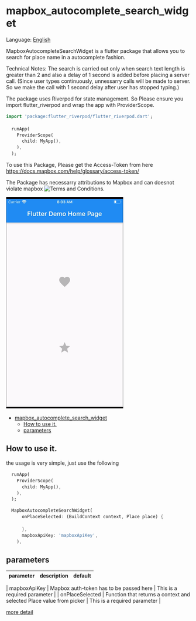 # mapbox_autocomplete_search_widget

Language: [English](README.md)

MapboxAutocompleteSearchWidget is a flutter package that allows you to search for place name in a autocomplete fashion. 

Technical Notes:
The search is carried out only when search text length is greater than 2 and also a delay of 1 second is added before placing a server call. (Since user types continuously, unnessarry calls will be made to server. So we make the call with 1 second delay after user has stopped typing.)

The package uses Riverpod for state management. So Please ensure you import flutter_riverpod and wrap the app with ProviderScope.

```dart
import 'package:flutter_riverpod/flutter_riverpod.dart';

  runApp(
    ProviderScope(
      child: MyApp(),
    ),
  );
```

To use this Package, Please get the Access-Token from here https://docs.mapbox.com/help/glossary/access-token/

The Package has necessarry attributions to Mapbox and can doesnot violate mapbox ![Terms and Conditions](https://www.mapbox.com/legal/tos/).

![](https://github.com/TeaTalkInternal/github_assets/blob/master/gifs/video-to-gif-converter.gif)

- [mapbox_autocomplete_search_widget](#mapbox_autocomplete_search_widget)
  - [How to use it.](#how-to-use-it)
  - [parameters](#parameters)

##  How to use it.

the usage is very simple, just use the following

```dart
  runApp(
    ProviderScope(
      child: MyApp(),
    ),
  );
```

```dart
  MapboxAutocompleteSearchWidget(
      onPlaceSelected: (BuildContext context, Place place) {
        
      },
      mapboxApiKey: 'mapboxApiKey',
    ),
```


## parameters

| parameter                  | description                                                                           | default                                                                                                                                                                               |
| -------------------------- | ------------------------------------------------------------------------------------- | ------------------------------------------------------------------------------------------------------------------------------------------------------------------------------------- |
                                                                                        
| mapboxApiKey          | Mapbox auth-token has to be passed here                                            | This is a required parameter                                                                                                                                                    |
| onPlaceSelected                | Function that returns a context and selected Place value  from picker                                                                 | This is a required parameter                                                                                                                                                                            |


[more detail](https://github.com/TeaTalkInternal/favorite_button/tree/master/example/lib)
